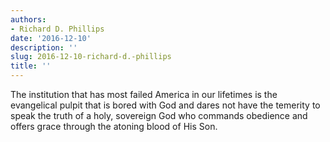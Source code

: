 ```yaml
---
authors:
- Richard D. Phillips
date: '2016-12-10'
description: ''
slug: 2016-12-10-richard-d.-phillips
title: ''
---
```

The institution that has most failed America in our lifetimes is the evangelical pulpit that is bored with God and dares not have the temerity to speak the truth of a holy, sovereign God who commands obedience and offers grace through the atoning blood of His Son.



